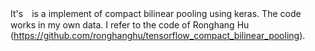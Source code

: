 It's　is a implement of compact bilinear pooling using keras.
The code works in my own data. I refer to the code of Ronghang Hu (https://github.com/ronghanghu/tensorflow_compact_bilinear_pooling).
